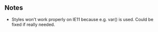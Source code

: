 ## Notes

- Styles won't work properly on IE11 because e.g. var() is used. Could be fixed if really needed.
